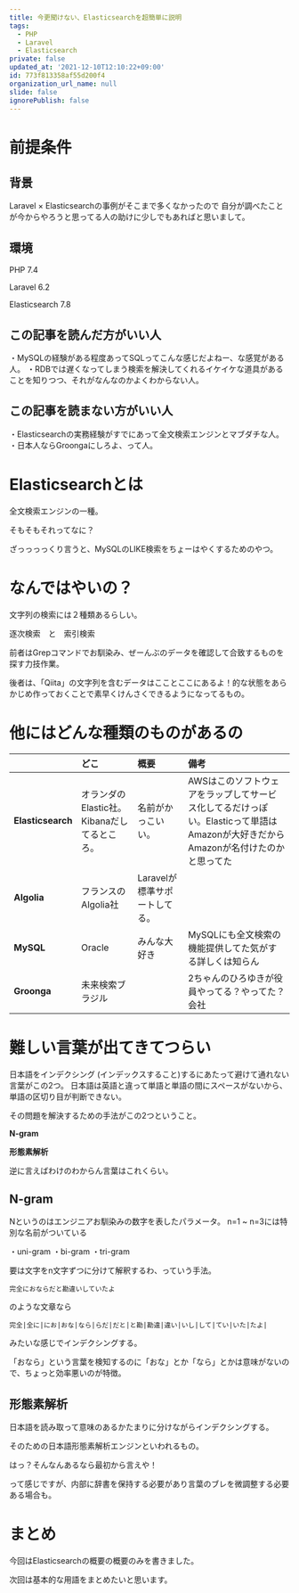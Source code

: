 ```yaml
---
title: 今更聞けない、Elasticsearchを超簡単に説明
tags:
  - PHP
  - Laravel
  - Elasticsearch
private: false
updated_at: '2021-12-10T12:10:22+09:00'
id: 773f813358af55d200f4
organization_url_name: null
slide: false
ignorePublish: false
---
```

# 前提条件
## 背景
Laravel × Elasticsearchの事例がそこまで多くなかったので
自分が調べたことが今からやろうと思ってる人の助けに少しでもあればと思いまして。

## 環境
PHP 7.4

Laravel 6.2

Elasticsearch 7.8

## この記事を読んだ方がいい人

・MySQLの経験がある程度あってSQLってこんな感じだよねー、な感覚がある人。
・RDBでは遅くなってしまう検索を解決してくれるイケイケな道具があることを知りつつ、それがなんなのかよくわからない人。

## この記事を読まない方がいい人

・Elasticsearchの実務経験がすでにあって全文検索エンジンとマブダチな人。
・日本人ならGroongaにしろよ、って人。

# Elasticsearchとは
全文検索エンジンの一種。

そもそもそれってなに？

ざっっっっくり言うと、MySQLのLIKE検索をちょーはやくするためのやつ。

# なんではやいの？
文字列の検索には２種類あるらしい。

逐次検索　と　索引検索

前者はGrepコマンドでお馴染み、ぜーんぶのデータを確認して合致するものを探す力技作業。

後者は、「Qiita」の文字列を含むデータはこことここにあるよ！的な状態をあらかじめ作っておくことで素早くけんさくできるようになってるもの。

# 他にはどんな種類のものがあるの

|                   | **どこ**                                    | **概要**                      | **備考**                                                     |
| :---------------- | :------------------------------------------ | :---------------------------- | :----------------------------------------------------------- |
| **Elasticsearch** | オランダのElastic社。Kibanaだしてるところ。 | 名前がかっこいい。            | AWSはこのソフトウェアをラップしてサービス化してるだけっぽい。Elasticって単語はAmazonが大好きだからAmazonが名付けたのかと思ってた |
| **Algolia**       | フランスのAlgolia社                         | Laravelが標準サポートしてる。 |                                                              |
| **MySQL**         | Oracle                                      | みんな大好き                  | MySQLにも全文検索の機能提供してた気がする詳しくは知らん      |
| **Groonga**       | 未来検索ブラジル                            |                               | 2ちゃんのひろゆきが役員やってる？やってた？会社              |


# 難しい言葉が出てきてつらい
日本語をインデクシング (インデックスすること)するにあたって避けて通れない言葉がこの2つ。
日本語は英語と違って単語と単語の間にスペースがないから、単語の区切り目が判断できない。

その問題を解決するための手法がこの2つということ。

**N-gram**

**形態素解析**

逆に言えばわけのわからん言葉はこれくらい。

## N-gram
Nというのはエンジニアお馴染みの数字を表したパラメータ。
n=1 ~ n=3には特別な名前がついている

・uni-gram
・bi-gram
・tri-gram

要は文字をn文字ずつに分けて解釈するわ、っていう手法。

`完全におならだと勘違いしていたよ`

のような文章なら

`完全|全に|にお|おな|なら|らだ|だと|と勘|勘違|違い|いし|して|てい|いた|たよ|`

みたいな感じでインデクシングする。

「おなら」という言葉を検知するのに「おな」とか「なら」とかは意味がないので、ちょっと効率悪いのが特徴。


## 形態素解析

日本語を読み取って意味のあるかたまりに分けながらインデクシングする。

そのための日本語形態素解析エンジンといわれるもの。

はっ？そんなんあるなら最初から言えや！

って感じですが、内部に辞書を保持する必要があり言葉のブレを微調整する必要ある場合も。

# まとめ
今回はElasticsearchの概要の概要のみを書きました。

次回は基本的な用語をまとめたいと思います。
